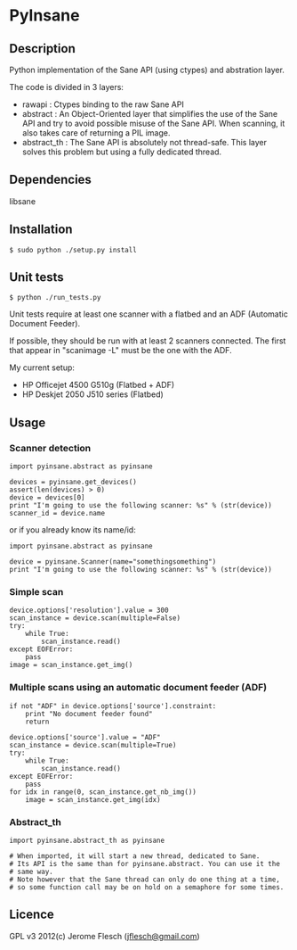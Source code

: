 # PyInsane

## Description

Python implementation of the Sane API (using ctypes) and abstration layer.

The code is divided in 3 layers:
- rawapi : Ctypes binding to the raw Sane API
- abstract : An Object-Oriented layer that simplifies the use of the Sane API
  and try to avoid possible misuse of the Sane API. When scanning, it also takes
  care of returning a PIL image.
- abstract\_th : The Sane API is absolutely not thread-safe. This layer solves
  this problem but using a fully dedicated thread.

## Dependencies

libsane

## Installation

	$ sudo python ./setup.py install

## Unit tests

	$ python ./run_tests.py

Unit tests require at least one scanner with a flatbed and an ADF (Automatic
Document Feeder).

If possible, they should be run with at least 2 scanners connected. The first that appear in "scanimage -L" must be the one with the ADF.

My current setup:
- HP Officejet 4500 G510g (Flatbed + ADF)
- HP Deskjet 2050 J510 series (Flatbed)

## Usage

### Scanner detection

	import pyinsane.abstract as pyinsane

	devices = pyinsane.get_devices()
	assert(len(devices) > 0)
	device = devices[0]
	print "I'm going to use the following scanner: %s" % (str(device))
	scanner_id = device.name

or if you already know its name/id:

	import pyinsane.abstract as pyinsane

	device = pyinsane.Scanner(name="somethingsomething")
	print "I'm going to use the following scanner: %s" % (str(device))

### Simple scan

	device.options['resolution'].value = 300
	scan_instance = device.scan(multiple=False)
	try:
		while True:
			scan_instance.read()
	except EOFError:
		pass
	image = scan_instance.get_img()

### Multiple scans using an automatic document feeder (ADF)

	if not "ADF" in device.options['source'].constraint:
		print "No document feeder found"
		return

	device.options['source'].value = "ADF"
	scan_instance = device.scan(multiple=True)
	try:
		while True:
			scan_instance.read()
	except EOFError:
		pass
	for idx in range(0, scan_instance.get_nb_img())
		image = scan_instance.get_img(idx)

### Abstract\_th

	import pyinsane.abstract_th as pyinsane

	# When imported, it will start a new thread, dedicated to Sane.
	# Its API is the same than for pyinsane.abstract. You can use it the
	# same way.
	# Note however that the Sane thread can only do one thing at a time,
	# so some function call may be on hold on a semaphore for some times.

## Licence

GPL v3
2012(c) Jerome Flesch (<jflesch@gmail.com>)

